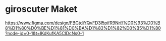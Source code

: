 # giroscuter Maket
https://www.figma.com/design/FBGtdiYQvFD3I5pifR9Nrf/%D0%93%D0%B8%D1%80%D0%BE%D1%81%D0%BA%D1%83%D1%82%D0%B5%D1%80?node-id=0-1&t=lKdKufKA5CIDcNs0-1
